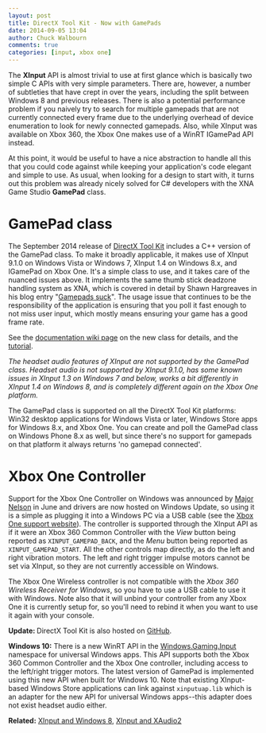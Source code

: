 ```yaml
---
layout: post
title: DirectX Tool Kit - Now with GamePads
date: 2014-09-05 13:04
author: Chuck Walbourn
comments: true
categories: [input, xbox one]
---
```

The <strong>XInput</strong> API is almost trivial to use at first glance which is basically two simple C APIs with very simple parameters. There are, however, a number of subtleties that have crept in over the years, including the split between Windows 8 and previous releases. There is also a potential performance problem if you naively try to search for multiple gamepads that are not currently connected every frame due to the underlying overhead of device enumeration to look for newly connected gamepads. Also, while XInput was available on Xbox 360, the Xbox One makes use of a WinRT IGamePad API instead.
<!--more-->

At this point, it would be useful to have a nice abstraction to handle all this that you could code against while keeping your application's code elegant and simple to use. As usual, when looking for a design to start with, it turns out this problem was already nicely solved for C# developers with the XNA Game Studio **GamePad** class.

<h1>GamePad class</h1>

The September 2014 release of <a href="http://go.microsoft.com/fwlink/?LinkId=248929">DirectX Tool Kit</a> includes a C++ version of the GamePad class. To make it broadly applicable, it makes use of XInput 9.1.0 on Windows Vista or Windows 7, XInput 1.4 on Windows 8.x, and IGamePad on Xbox One. It's a simple class to use, and it takes care of the nuanced issues above. It implements the same thumb stick deadzone handling system as XNA, which is covered in detail by Shawn Hargreaves in his blog entry "<a href="http://www.shawnhargreaves.com/blog/gamepads-suck.html">Gamepads suck</a>". The usage issue that continues to be the responsibility of the application is ensuring that you poll it fast enough to not miss user input, which mostly means ensuring your game has a good frame rate.

See the <a href="https://github.com/Microsoft/DirectXTK/wiki/GamePad">documentation wiki page</a> on the new class for details, and the <a href="https://github.com/Microsoft/DirectXTK/wiki/Game-controller-input">tutorial</a>.

<em>The headset audio features of XInput are not supported by the GamePad class. Headset audio is not supported by XInput 9.1.0, has some known issues in XInput 1.3 on Windows 7 and below, works a bit differently in XInput 1.4 on Windows 8, and is completely different again on the Xbox One platform. </em></p>
<p>The GamePad class is supported on all the DirectX Tool Kit platforms: Win32 desktop applications for Windows Vista or later, Windows Store apps for Windows 8.x, and Xbox One. You can create and poll the GamePad class on Windows Phone 8.x as well, but since there's no support for gamepads on that platform it always returns 'no gamepad connected'.

<h1>Xbox One Controller</h1>

Support for the Xbox One Controller on Windows was announced by <a href="http://majornelson.com/2014/06/05/pc-drivers-for-the-xbox-one-controller-available-now/">Major Nelson</a> in June and drivers are now hosted on Windows Update, so using it is a simple as plugging it into a Windows PC via a USB cable (see the <a href="https://support.xbox.com/en-US/xbox-on-windows/accessories/connect-xbox-one-controller-to-pc">Xbox One support website</a>). The controller is supported through the XInput API as if it were an Xbox 360 Common Controller with the <em>View </em>button being reported as ``XINPUT_GAMEPAD_BACK``, and the <em>Menu</em> button being reported as ``XINPUT_GAMEPAD_START``. All the other controls map directly, as do the left and right vibration motors. The left and right trigger impulse motors cannot be set via XInput, so they are not currently accessible on Windows.

The Xbox One Wireless controller is not compatible with the <em>Xbox 360 Wireless Receiver for Windows</em>, so you have to use a USB cable to use it with Windows. Note also that it will unbind your controller from any Xbox One it is currently setup for, so you'll need to rebind it when you want to use it again with your console.

<strong>Update: </strong>DirectX Tool Kit is also hosted on <a href="https://github.com/Microsoft/DirectXTK">GitHub</a>.

<strong>Windows 10:</strong> There is a new WinRT API in the <a href="https://docs.microsoft.com/en-us/uwp/api/Windows.Gaming.Input">Windows.Gaming.Input</a> namespace for universal Windows apps. This API supports both the Xbox 360 Common Controller and the Xbox One controller, including access to the left/right trigger motors. The latest version of GamePad is implemented using this new API when built for Windows 10. Note that existing XInput-based Windows Store applications can link against <code>xinputuap.lib</code> which is an adapter for the new API for universal Windows apps--this adapter does not exist headset audio either.

<strong>Related:</strong> <a href="https://walbourn.github.io/xinput-and-windows-8-consumer-preview/">XInput and Windows 8</a>, <a href="https://walbourn.github.io/xinput-and-xaudio2/">XInput and XAudio2</a>
